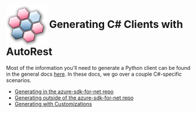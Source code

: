 # <img align="center" src="../images/logo.png">  Generating C# Clients with AutoRest

Most of the information you'll need to generate a Python client can be found in the general docs [here][general]. In these docs, we go over a couple C#-specific scenarios.

* [Generating in the azure-sdk-for-net repo][generate_with_sdk_repo]
* [Generating outside of the azure-sdk-for-net repo][generate_without_sdk_repo]
* [Generating with Customizations][customizations]

<!-- LINKS -->
[general]: https://github.com/Azure/autorest/tree/master/docs/generate/readme.md
[generate_with_sdk_repo]: https://github.com/Azure/autorest.csharp#use-in-azure-sdk-net-repo
[generate_without_sdk_repo]: https://github.com/Azure/autorest.csharp#use-outside-of-the-azure-sdk-net-repo
[customizations]: https://github.com/Azure/autorest.csharp#customizing-the-generated-code